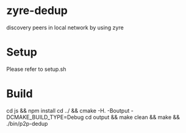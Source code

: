 # zyre-dedup 
discovery peers in local network by using zyre

# Setup
Please refer to setup.sh

# Build
cd js && npm install
cd ../ && cmake -H. -Boutput -DCMAKE_BUILD_TYPE=Debug
cd output && make clean && make && ./bin/p2p-dedup
